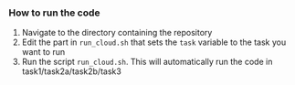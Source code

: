 ### How to run the code 

1. Navigate to the directory containing the repository
2. Edit the part in `run_cloud.sh` that sets the `task` variable to the task you want to run
3. Run the script `run_cloud.sh`. This will automatically run the code in task1/task2a/task2b/task3


